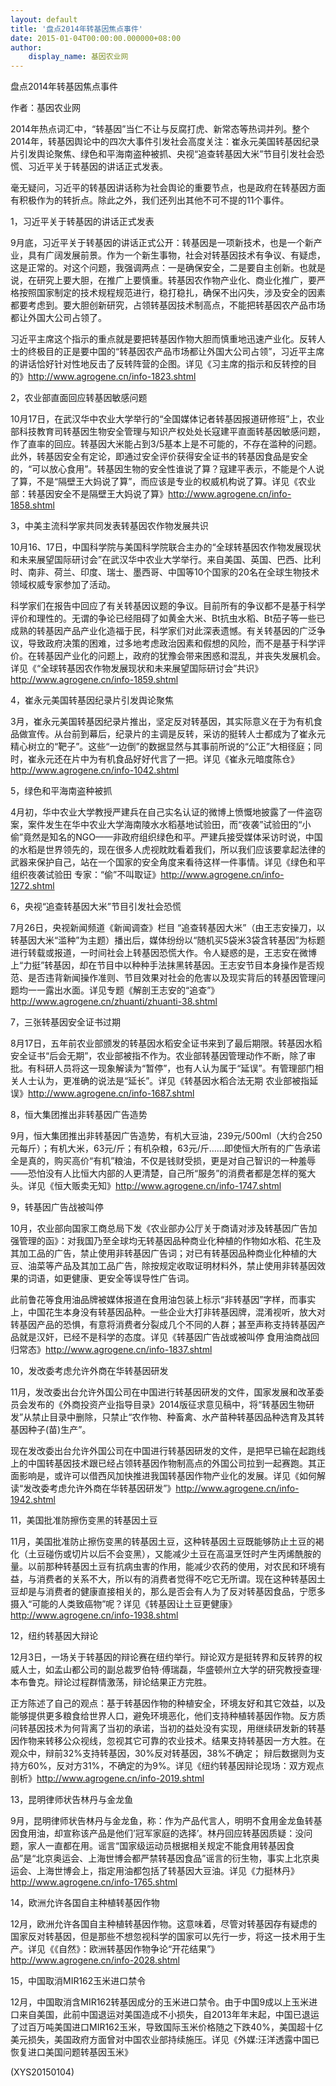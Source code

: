 ```yaml
---
layout: default
title: '盘点2014年转基因焦点事件'
date: 2015-01-04T00:00:00.000000+08:00
author:
    display_name: 基因农业网
---
```


盘点2014年转基因焦点事件

作者：基因农业网

2014年热点词汇中，“转基因”当仁不让与反腐打虎、新常态等热词并列。整个2014年，转基因舆论中的四次大事件引发社会高度关注：崔永元美国转基因纪录片引发舆论聚焦、绿色和平海南盗种被抓、央视“追查转基因大米”节目引发社会恐慌、习近平关于转基因的讲话正式发表。

毫无疑问，习近平的转基因讲话称为社会舆论的重要节点，也是政府在转基因方面有积极作为的转折点。除此之外，我们还列出其他不可不提的11个事件。

1，习近平关于转基因的讲话正式发表

9月底，习近平关于转基因的讲话正式公开：转基因是一项新技术，也是一个新产业，具有广阔发展前景。作为一个新生事物，社会对转基因技术有争议、有疑虑，这是正常的。对这个问题，我强调两点：一是确保安全，二是要自主创新。也就是说，在研究上要大胆，在推广上要慎重。转基因农作物产业化、商业化推广，要严格按照国家制定的技术规程规范进行，稳打稳扎，确保不出闪失，涉及安全的因素都要考虑到。要大胆创新研究，占领转基因技术制高点，不能把转基因农产品市场都让外国大公司占领了。

习近平主席这个指示的重点就是要把转基因作物大胆而慎重地迅速产业化。反转人士的终极目的正是要中国的“转基因农产品市场都让外国大公司占领”，习近平主席的讲话恰好针对性地反击了反转阵营的企图。详见《习主席的指示和反转控的目的》http://www.agrogene.cn/info-1823.shtml

2，农业部直面回应转基因敏感问题

10月17日，在武汉华中农业大学举行的“全国媒体记者转基因报道研修班”上，农业部科技教育司转基因生物安全管理与知识产权处处长寇建平直面转基因敏感问题，作了直率的回应。转基因大米能占到3/5基本上是不可能的，不存在滥种的问题。此外，转基因安全有定论，即通过安全评价获得安全证书的转基因食品是安全的，“可以放心食用”。转基因生物的安全性谁说了算？寇建平表示，不能是个人说了算，不是“隔壁王大妈说了算”，而应该是专业的权威机构说了算。详见《农业部：转基因安全不是隔壁王大妈说了算》http://www.agrogene.cn/info-1858.shtml

3，中美主流科学家共同发表转基因农作物发展共识

10月16、17日，中国科学院与美国科学院联合主办的“全球转基因农作物发展现状和未来展望国际研讨会”在武汉华中农业大学举行。来自美国、英国、巴西、比利时、南非、荷兰、印度、瑞士、墨西哥、中国等10个国家的20名在全球生物技术领域权威专家参加了活动。

科学家们在报告中回应了有关转基因议题的争议。目前所有的争议都不是基于科学评价和理性的。无谓的争论已经阻碍了如黄金大米、Bt抗虫水稻、Bt茄子等一些已成熟的转基因产品产业化造福于民，科学家们对此深表遗憾。有关转基因的广泛争议，导致政府决策的困难，过多地考虑政治因素和假想的风险，而不是基于科学评价。在转基因产业化的问题上，政府的犹豫会带来困惑和混乱，并丧失发展机会。详见《“全球转基因农作物发展现状和未来展望国际研讨会”共识》http://www.agrogene.cn/info-1859.shtml

4，崔永元美国转基因纪录片引发舆论聚焦

3月，崔永元美国转基因纪录片推出，坚定反对转基因，其实际意义在于为有机食品做宣传。从台前到幕后，纪录片的主调是反转，采访的挺转人士都成为了崔永元精心树立的“靶子”。这些“一边倒”的数据显然与其事前所说的“公正”大相径庭；同时，崔永元还在片中为有机食品好好代言了一把。详见《崔永元暗度陈仓》http://www.agrogene.cn/info-1042.shtml

5，绿色和平海南盗种被抓

4月初，华中农业大学教授严建兵在自己实名认证的微博上愤慨地披露了一件盗窃案，案件发生在华中农业大学海南陵水水稻基地试验田，而“夜袭”试验田的“小偷”竟然是知名的NGO——非政府组织绿色和平。严建兵接受媒体采访时说，中国的水稻是世界领先的，现在很多人虎视眈眈看着我们，所以我们应该要拿起法律的武器来保护自己，站在一个国家的安全角度来看待这样一件事情。详见《绿色和平组织夜袭试验田 专家：“偷”不叫取证》http://www.agrogene.cn/info-1272.shtml

6，央视“追查转基因大米”节目引发社会恐慌

7月26日，央视新闻频道《新闻调查》栏目 “追查转基因大米”（由王志安操刀，以转基因大米“滥种”为主题）播出后，媒体纷纷以“随机买5袋米3袋含转基因”为标题进行转载或报道，一时间社会上转基因恐慌大作。令人疑惑的是，王志安在微博上“力挺”转基因，却在节目中以种种手法抹黑转基因。王志安节目本身操作是否规范、是否违背新闻操作准则、节目效果对社会的危害以及现实背后的转基因管理问题均一一露出水面。详见专题《解剖王志安的“追查”》http://www.agrogene.cn/zhuanti/zhuanti-38.shtml

7，三张转基因安全证书过期

8月17日，五年前农业部颁发的转基因水稻安全证书来到了最后期限。转基因水稻安全证书“后会无期”，农业部被指不作为。农业部转基因管理动作不断，除了审批。有科研人员将这一现象解读为“暂停”，也有人认为属于“延误”。有管理部门相关人士认为，更准确的说法是“延长”。详见《转基因水稻合法无期 农业部被指延误》http://www.agrogene.cn/info-1687.shtml

8，恒大集团推出非转基因广告造势

9月，恒大集团推出非转基因广告造势，有机大豆油，239元/500ml（大约合250元每斤）；有机大米，63元/斤；有机杂粮，63元/斤……即使恒大所有的广告承诺全是真的，购买高价“有机”粮油，不仅是钱财受损，更是对自己智识的一种羞辱——恐怕没有人比恒大内部的人更清楚，自己所“服务”的消费者都是怎样的冤大头。详见《恒大贩卖无知》http://www.agrogene.cn/info-1747.shtml

9，转基因广告战被叫停

10月，农业部向国家工商总局下发《农业部办公厅关于商请对涉及转基因广告加强管理的函》：对我国乃至全球均无转基因品种商业化种植的作物如水稻、花生及其加工品的广告，禁止使用非转基因广告词；对已有转基因品种商业化种植的大豆、油菜等产品及其加工品广告，除按规定收取证明材料外，禁止使用非转基因效果的词语，如更健康、更安全等误导性广告词。

此前鲁花等食用油品牌被媒体报道在食用油包装上标示“非转基因”字样，而事实上，中国花生本身没有转基因品种。一些企业大打非转基因牌，混淆视听，放大对转基因产品的恐惧，有意将消费者分裂成几个不同的人群；甚至声称支持转基因产品就是汉奸，已经不是科学的态度。详见《转基因广告战或被叫停 食用油商战回归常态》http://www.agrogene.cn/info-1837.shtml

10，发改委考虑允许外商在华转基因研发

11月，发改委出台允许外国公司在中国进行转基因研发的文件，国家发展和改革委员会发布的《外商投资产业指导目录》2014版征求意见稿中，将“转基因生物研发”从禁止目录中删除，只禁止“农作物、种畜禽、水产苗种转基因品种选育及其转基因种子(苗)生产”。

现在发改委出台允许外国公司在中国进行转基因研发的文件，是把早已输在起跑线上的中国转基因技术跟已经占领转基因作物制高点的外国公司拉到一起赛跑。其正面影响是，或许可以借西风加快推进我国转基因作物产业化的发展。详见《如何解读“发改委考虑允许外商在华转基因研发”》http://www.agrogene.cn/info-1942.shtml

11，美国批准防擦伤变黑的转基因土豆

11月，美国批准防止擦伤变黑的转基因土豆，这种转基因土豆既能够防止土豆的褐化（土豆碰伤或切片以后不会变黑），又能减少土豆在高温烹饪时产生丙烯酰胺的量。以前那种转基因土豆有抗病虫害的作用，能减少农药的使用，对农民和环境有益，与消费者的关系不大，所以有的消费者觉得不吃它无所谓。现在这种转基因土豆却是与消费者的健康直接相关的，那么是否会有人为了反对转基因食品，宁愿多摄入“可能的人类致癌物”呢？详见《转基因让土豆更健康》http://www.agrogene.cn/info-1938.shtml

12，纽约转基因大辩论

12月3日，一场关于转基因的辩论赛在纽约举行。辩论双方是挺转界和反转界的权威人士，如孟山都公司的副总裁罗伯特·傅瑞磊，华盛顿州立大学的研究教授查理·本布鲁克。辩论过程群情激荡，辩论结果正方完胜。

正方陈述了自己的观点：基于转基因作物的种植安全，环境友好和其它效益，以及能够提供更多粮食给世界人口，避免环境恶化，他们支持种植转基因作物。反方质问转基因技术为何背离了当初的承诺，当初的益处没有实现，用继续研发新的转基因作物来转移公众视线，忽视其它可靠的农业技术。结果支持转基因一方大胜。在观众中，辩前32%支持转基因，30%反对转基因，38%不确定； 辩后数据则为支持方60%，反对方31%，不确定的为9%。详见《纽约转基因辩论现场：双方观点剖析》http://www.agrogene.cn/info-2019.shtml

13，昆明律师状告林丹与金龙鱼

9月，昆明律师状告林丹与金龙鱼，称：作为产品代言人，明明不食用金龙鱼转基因食用油，却宣称该产品是他们’冠军家庭的选择’。林丹回应转基因质疑：没问题，家人一直都在用。谣言“国家级运动员根据相关规定不能食用转基因食品”是“北京奥运会、上海世博会都严禁转基因食品”谣言的衍生物，事实上北京奥运会、上海世博会上，指定用油都包括了转基因大豆油。详见《力挺林丹》http://www.agrogene.cn/info-1765.shtml

14，欧洲允许各国自主种植转基因作物

12月，欧洲允许各国自主种植转基因作物。这意味着，尽管对转基因存有疑虑的国家反对转基因，但是那些不想忽视科学的国家可以先行一步，将这一技术用于生产。详见《《自然》：欧洲转基因作物争论“开花结果”》http://www.agrogene.cn/info-2028.shtml

15，中国取消MIR162玉米进口禁令

12月，中国取消含MIR162转基因成分的玉米进口禁令。由于中国9成以上玉米进口来自美国，此前中国退运对美国造成不小损失，自2013年年末起，中国已退运了过百万吨美国进口MIR162玉米，导致国际玉米价格随之下跌40%，美国超十亿美元损失，美国政府方面曾对中国农业部持续施压。详见《外媒:汪洋透露中国已恢复进口美国问题转基因玉米》

(XYS20150104)

